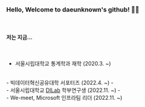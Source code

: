 ### Hello, Welcome to daeunknown's github! 👩‍💻 ###
</br>

#### 저는 지금... ####

</br>

- 서울시립대학교 통계학과 재학 (2020.3. ~)
</br>
- 빅데이터혁신공유대학 서포터즈 (2022.4. ~)
- </br>
- 서울시립대학교 <a href="https://sites.google.com/view/dilab-uos/">DILab</a> 학부연구생 (2022.11. ~)
- </br>
- We-meet, Microsoft 인프라팀 리더 (2022.11. ~)




<!---
daeunknown/daeunknown is a ✨ special ✨ repository because its `README.md` (this file) appears on your GitHub profile.
You can click the Preview link to take a look at your changes.
--->
